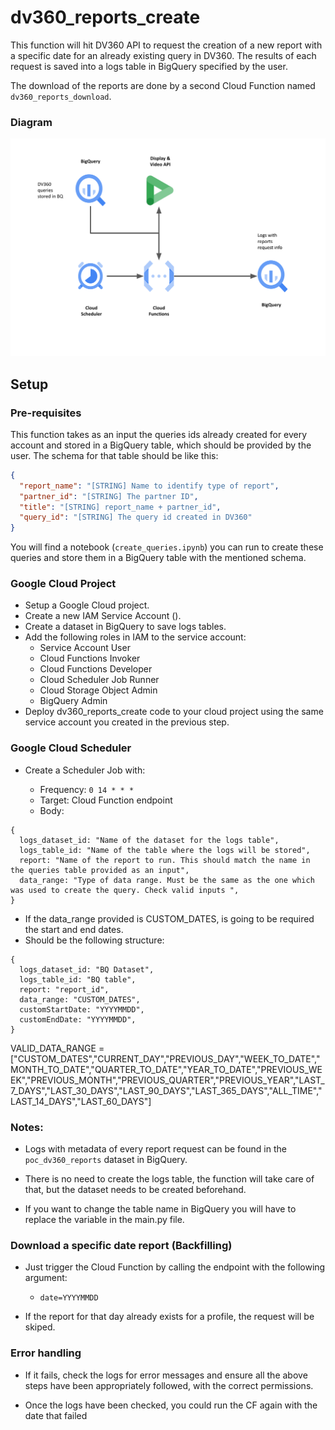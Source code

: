 # dv360_reports_create

This function will hit DV360 API to request the creation of a new report
with a specific date for an already existing query in DV360.
The results of each request is saved into a logs table in BigQuery specified by the user.

The download of the reports are done by a second Cloud Function named `dv360_reports_download`.

### Diagram

![DV360ReportsCreate](dv360_reports_create_architecture.png "DV360ReportsCreate")

## Setup

### Pre-requisites

This function takes as an input the queries ids already created for every account and stored in a BigQuery table, which should be provided by the user.
The schema for that table should be like this:

```json
{
  "report_name": "[STRING] Name to identify type of report",
  "partner_id": "[STRING] The partner ID",
  "title": "[STRING] report_name + partner_id",
  "query_id": "[STRING] The query id created in DV360"
}
```

You will find a notebook (`create_queries.ipynb`) you can run to create these queries and store them in a BigQuery table with the mentioned schema.

### Google Cloud Project

- Setup a Google Cloud project.
- Create a new IAM Service Account ().
- Create a dataset in BigQuery to save logs tables.
- Add the following roles in IAM to the service account:
  - Service Account User
  - Cloud Functions Invoker
  - Cloud Functions Developer
  - Cloud Scheduler Job Runner
  - Cloud Storage Object Admin
  - BigQuery Admin
- Deploy dv360_reports_create code to your cloud project using the same service account you created in the previous step.

### Google Cloud Scheduler

- Create a Scheduler Job with:

  - Frequency: `0 14 * * *`
  - Target: Cloud Function endpoint
  - Body:

```json5
{
  logs_dataset_id: "Name of the dataset for the logs table",
  logs_table_id: "Name of the table where the logs will be stored",
  report: "Name of the report to run. This should match the name in the queries table provided as an input",
  data_range: "Type of data range. Must be the same as the one which was used to create the query. Check valid inputs ",
}
```

- If the data_range provided is CUSTOM_DATES, is going to be required the start and end dates.
- Should be the following structure:

```json5
{
  logs_dataset_id: "BQ Dataset",
  logs_table_id: "BQ table",
  report: "report_id",
  data_range: "CUSTOM_DATES",
  customStartDate: "YYYYMMDD",
  customEndDate: "YYYYMMDD",
}
```

VALID_DATA_RANGE = ["CUSTOM_DATES","CURRENT_DAY","PREVIOUS_DAY","WEEK_TO_DATE","MONTH_TO_DATE","QUARTER_TO_DATE","YEAR_TO_DATE","PREVIOUS_WEEK","PREVIOUS_MONTH","PREVIOUS_QUARTER","PREVIOUS_YEAR","LAST_7_DAYS","LAST_30_DAYS","LAST_90_DAYS","LAST_365_DAYS","ALL_TIME","LAST_14_DAYS","LAST_60_DAYS"]

### Notes:

- Logs with metadata of every report request can be found in the `poc_dv360_reports` dataset in BigQuery.

- There is no need to create the logs table, the function will take care of that, but the dataset needs to be created beforehand.

- If you want to change the table name in BigQuery you will have to replace the variable in the main.py file.

### Download a specific date report (Backfilling)

- Just trigger the Cloud Function by calling the endpoint with the following argument:

  - `date=YYYYMMDD`

- If the report for that day already exists for a profile, the request will be skiped.

### Error handling

- If it fails, check the logs for error messages and ensure all the above
  steps have been appropriately followed, with the correct permissions.

- Once the logs have been checked, you could run the CF again with the date that failed
